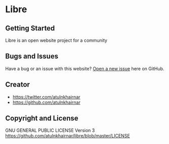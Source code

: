# Libre

## Getting Started

Libre is an open website project for a community

## Bugs and Issues

Have a bug or an issue with this website? [Open a new issue](https://github.com/atulnkhairnar/libre/issues) here on GitHub.

## Creator


* https://twitter.com/atulnkhairnar
* https://github.com/atulnkhairnar


## Copyright and License
GNU GENERAL PUBLIC LICENSE Version 3 https://github.com/atulnkhairnar/libre/blob/master/LICENSE
